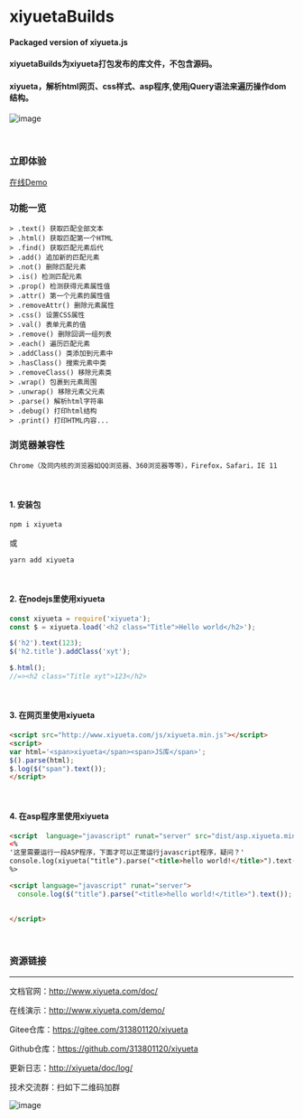 # xiyuetaBuilds
#### Packaged version of xiyueta.js

#### xiyuetaBuilds为xiyueta打包发布的库文件，不包含源码。
#### xiyueta，解析html网页、css样式、asp程序,使用jQuery语法来遍历操作dom结构。

![image](http://www.xiyueta.com/images/xiyueta_demo.gif)

<br/>

### 立即体验
[在线Demo](http://www.xiyueta.com/demo/)

### 功能一览
```
> .text() 获取匹配全部文本
> .html() 获取匹配第一个HTML
> .find() 获取匹配元素后代
> .add() 追加新的匹配元素
> .not() 删除匹配元素
> .is() 检测匹配元素
> .prop() 检测获得元素属性值
> .attr() 第一个元素的属性值
> .removeAttr() 删除元素属性
> .css() 设置CSS属性
> .val() 表单元素的值
> .remove() 删除回调一组列表
> .each() 遍历匹配元素
> .addClass() 类添加到元素中
> .hasClass() 搜索元素中类
> .removeClass() 移除元素类
> .wrap() 包裹到元素周围
> .unwrap() 移除元素父元素
> .parse() 解析html字符串
> .debug() 打印html结构
> .print() 打印HTML内容...
```
### 浏览器兼容性
```Chrome（及同内核的浏览器如QQ浏览器、360浏览器等等），Firefox，Safari，IE 11```

<br/>

#### 1. 安装包
  ```bash
  npm i xiyueta
  ```
或
  ```bash
  yarn add xiyueta
  ```

<br/>

#### 2. 在nodejs里使用xiyueta
```js
const xiyueta = require('xiyueta');
const $ = xiyueta.load('<h2 class="Title">Hello world</h2>');

$('h2').text(123);
$('h2.title').addClass('xyt');

$.html();
//=><h2 class="Title xyt">123</h2>
```
<br/>

#### 3. 在网页里使用xiyueta
```html
<script src="http://www.xiyueta.com/js/xiyueta.min.js"></script>
<script>
var html='<span>xiyueta</span><span>JS库</span>';
$().parse(html);
$.log($("span").text());
</script>
```
<br/>

#### 4. 在asp程序里使用xiyueta
```html
<script  language="javascript" runat="server" src="dist/asp.xiyueta.min.js"></script> 
<%
'这里需要运行一段ASP程序，下面才可以正常运行javascript程序，疑问？'
console.log(xiyueta("title").parse("<title>hello world!</title>").text()) 'ASP里不可以用 $ 直接用 xiyueta代替
%>

<script language="javascript" runat="server">
  console.log($("title").parse("<title>hello world!</title>").text()); //上面要运行一段ASP程序，这里才不会报错，因为要用到ASP程序里的response.write输出函数
  

</script>
```

<br/>

### 资源链接
<hr>

文档官网：<a href="http://www.xiyueta.com/doc/" target="_blank">http://www.xiyueta.com/doc/</a>

在线演示：<a href="http://www.xiyueta.com/demo/" target="_blank">http://www.xiyueta.com/demo/</a>

Gitee仓库：<a href="https://gitee.com/313801120/xiyueta" target="_blank">https://gitee.com/313801120/xiyueta</a>

Github仓库：<a href="https://github.com/313801120/xiyueta" target="_blank">https://github.com/313801120/xiyueta</a> 

更新日志：<a href="http://xiyueta/doc/log/" target="_blank">http://xiyueta/doc/log/</a>

技术交流群：扫如下二维码加群

![image](http://www.xiyueta.com/images/qq_qrcode.png)